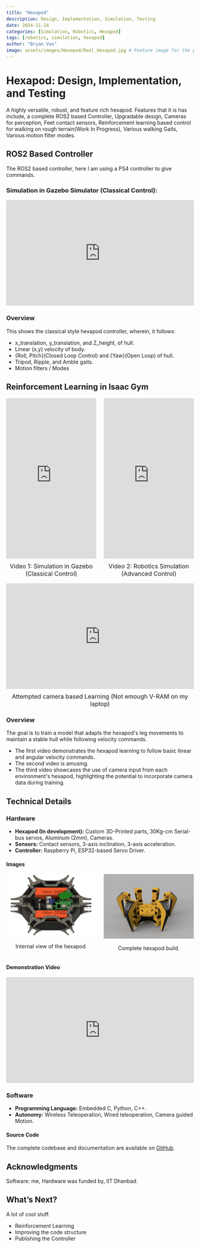 ```yaml
---
title: "Hexapod"
description: Design, Implementation, Simulation, Testing
date: 2024-11-24
categories: [Simulation, Robotics, Hexapod]
tags: [robotics, simulation, hexapod]
author: "Bryan Vas"
image: assets/images/Hexapod/Real_Hexapod.jpg # Feature image for the post
---
```


# Hexapod: Design, Implementation, and Testing

A highly versatile, robust, and feature rich hexapod. 
Features that it is has include, a complete ROS2 based Controller, Upgradable design, Cameras for perception, Feet contact sensors, Reinforcement learning based control for walking on rough terrain(Work In Progress), Various walking Gaits, Various motion filter modes.

## ROS2 Based Controller

The ROS2 based controller, here I am using a PS4 controller to give commands.

### Simulation in Gazebo Simulator (Classical Control):

<div style="position: relative; width: 100%; padding-bottom: 56.25%; height: 0; overflow: hidden;">
  <iframe src="https://www.youtube.com/embed/OUmJqA5kmGM?si=adebjjhlsCn0wbzt&t=1" 
    frameborder="0" 
    allow="accelerometer; autoplay; clipboard-write; encrypted-media; gyroscope; picture-in-picture" 
    allowfullscreen 
    style="position: absolute; top: 0; left: 0; width: 100%; height: 100%;"></iframe>
</div>

### Overview

This shows the classical style hexapod controller, wherein, it follows:
- x_translation, y_translation, and Z_height, of hull.
- Linear (x,y) velocity of body.
- {Roll, Pitch}(Closed Loop Control) and {Yaw}(Open Loop) of hull. 
- Tripod, Ripple, and Amble gaits.
- Motion filters / Modes

## Reinforcement Learning in Isaac Gym

<div style="display: flex; justify-content: space-between; gap: 10px; flex-wrap: wrap;">
  <!-- First YouTube Short Video + Text -->
  <div style="flex: 1; max-width: 48%; text-align: center;">
    <div style="position: relative; padding-bottom: 177.78%; height: 0; overflow: hidden;">
      <iframe src="https://www.youtube.com/embed/-GyyXanEjBE?playsinline=1&mute=1" 
        frameborder="0" 
        allow="accelerometer; autoplay; clipboard-write; encrypted-media; gyroscope; picture-in-picture" 
        allowfullscreen 
        style="position: absolute; top: 0; left: 0; width: 100%; height: 100%;"></iframe>
    </div>
    <p style="font-size: 16px; margin-top: 10px;">Video 1: Simulation in Gazebo (Classical Control)</p>
  </div>

  <!-- Second YouTube Short Video + Text -->
  <div style="flex: 1; max-width: 48%; text-align: center;">
    <div style="position: relative; padding-bottom: 177.78%; height: 0; overflow: hidden;">
      <iframe src="https://www.youtube.com/embed/ujN2bUsZ3eY" 
        frameborder="0" 
        allow="accelerometer; autoplay; clipboard-write; encrypted-media; gyroscope; picture-in-picture" 
        allowfullscreen 
        style="position: absolute; top: 0; left: 0; width: 100%; height: 100%;"></iframe>
    </div>
    <p style="font-size: 16px; margin-top: 10px;">Video 2: Robotics Simulation (Advanced Control)</p>
  </div>
</div>

<div style="flex: 1; max-width: 100%; text-align: center;">
  <div style="position: relative; padding-bottom: 56.25%; height: 0; overflow: hidden;">
    <iframe src="https://www.youtube.com/embed/t7yD85Wf9wE" 
      frameborder="0" 
      allow="accelerometer; autoplay; clipboard-write; encrypted-media; gyroscope; picture-in-picture" 
      allowfullscreen 
      style="position: absolute; top: 0; left: 0; width: 100%; height: 100%;"></iframe>
  </div>
  <p style="font-size: 16px; margin-top: 10px;">Attempted camera based Learning (Not emough V-RAM on my laptop)</p>
</div>





### Overview

The goal is to train a model that adapts the hexapod's leg movements to maintain a stable hull while following velocity commands.

- The first video demonstrates the hexapod learning to follow basic linear and angular velocity commands.
- The second video is amusing.
- The third video showcases the use of camera input from each environment's hexapod, highlighting the potential to incorporate camera data during training.

## Technical Details

### Hardware
- **Hexapod (In development):** Custom 3D-Printed parts, 30Kg-cm Serial-bus servos, Aluminum (2mm), Cameras.
- **Sensors:** Contact sensors, 3-axis inclination, 3-axis acceleration.
- **Controller:** Raspberry Pi, ESP32-based Servo Driver.

#### Images
<div style="display: flex; justify-content: space-between; gap: 10px; flex-wrap: wrap;">
  <div style="flex: 1; max-width: 48%;">
    <img src="assets/images/Hexapod/Screenshot 2024-12-07 063655.png" alt="Hexapod Internal View" style="width: 100%;">
    <p style="text-align: center;">Internal view of the hexapod.</p>
  </div>
  <div style="flex: 1; max-width: 48%;">
    <img src="assets/images/Hexapod/Hexapod_Cad_Yellow.png" alt="Hexapod Complete Build" style="width: 100%;">
    <p style="text-align: center;">Complete hexapod build.</p>
  </div>
</div>

#### Demonstration Video
<div style="position: relative; padding-bottom: 56.25%; height: 0; overflow: hidden;">
  <iframe src="https://www.youtube.com/embed/xo4gr_w0xCo?start=50&si=iLOpaS3n5sVbMw_e" 
    frameborder="0" 
    allow="accelerometer; autoplay; clipboard-write; encrypted-media; gyroscope; picture-in-picture" 
    allowfullscreen 
    style="position: absolute; top: 0; left: 0; width: 100%; height: 100%;"></iframe>
</div>


### Software
- **Programming Language:** Embedded C, Python, C++.
- **Autonomy:** Wireless Teleoperation, Wired teleoperation, Camera guided Motion.

#### Source Code

The complete codebase and documentation are available on [GitHub](https://github.com/bryanvas-cpu/Isaac_gym).

## Acknowledgments

Software: me, Hardware was funded by, IIT Dhanbad.

## What’s Next?

A lot of cool stuff.
- Reinforcement Learning
- Improving the code structure
- Publishing the Controller